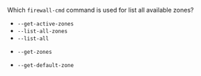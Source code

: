 Which `firewall-cmd` command is used for list all available zones?
* `--get-active-zones`
* `--list-all-zones`
* `--list-all`
+ `--get-zones`
* `--get-default-zone`
